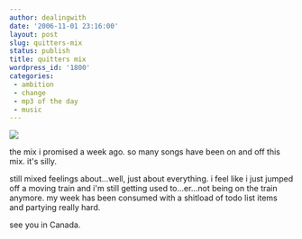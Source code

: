```yaml
---
author: dealingwith
date: '2006-11-01 23:16:00'
layout: post
slug: quitters-mix
status: publish
title: quitters mix
wordpress_id: '1800'
categories:
 - ambition
 - change
 - mp3 of the day
 - music
---
```


[![][1]][2]

the mix i promised a week ago. so many songs have been on and off this mix.
it's silly.

still mixed feelings about...well, just about everything. i feel like i just
jumped off a moving train and i'm still getting used to...er...not being on
the train anymore. my week has been consumed with a shitload of todo list
items and partying really hard.

see you in Canada.

   [1]:
http://daniel.iaspiretonothing.com/blog/files/2006/11/ifyouwereme45_thumb.jpg

   [2]:
http://daniel.iaspiretonothing.com/blog/files/2006/11/quiters%20mix.zip

